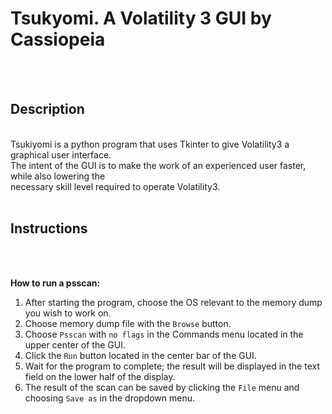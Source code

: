 # **Tsukyomi**. A Volatility 3 GUI by Cassiopeia
<br/>
<br/>

## Description
<br/>
Tsukiyomi is a python program that uses Tkinter to give Volatility3 a graphical user interface. <br/>
The intent of the GUI is to make the work of an experienced user faster, while also lowering the <br/>
necessary skill level required to operate Volatility3.
<br/>
<br/>

## Instructions
<br/>
<br/>

**How to run a psscan:**

1. After starting the program, choose the OS relevant to the memory dump you wish to work on.
2. Choose memory dump file with the `Browse` button.
3. Choose `Psscan` with `no flags` in the Commands menu located in the upper center of the GUI.
4. Click the `Run` button located in the center bar of the GUI.
5. Wait for the program to complete; the result will be displayed in the text field on the lower half of the display.
6. The result of the scan can be saved by clicking the `File` menu and choosing `Save as` in the dropdown menu.
